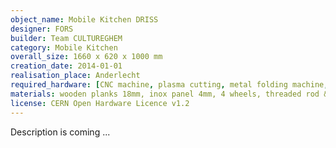 ```yaml
---
object_name: Mobile Kitchen DRISS
designer: FORS
builder: Team CULTUREGHEM
category: Mobile Kitchen
overall_size: 1660 x 620 x 1000 mm
creation_date: 2014-01-01
realisation_place: Anderlecht
required_hardware: [CNC machine, plasma cutting, metal folding machine, wrench, grinder, hands]
materials: wooden planks 18mm, inox panel 4mm, 4 wheels, threaded rod & nuts, gas burner
license: CERN Open Hardware Licence v1.2 
---
```


Description is coming ...
